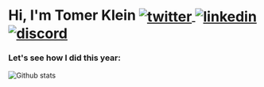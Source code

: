 <p align="left">
  <h1 align="left">Hi, I'm Tomer Klein
    <a href="https://twitter.com/intent/follow?screen_name=tomerklein" target="blank">
      <img align="center" src="https://img.shields.io/badge/-@tomerklein?style=flat-square&logo=twitter&labelColor=white" alt="twitter"/>
    </a>
    <a href="https://www.linkedin.com/in/tomer-klein-4bb8ab24" target="blank">
      <img align="center" src="https://img.shields.io/badge/-tomer-klein-4bb8ab24?style=flat-square&logo=linkedin" alt="linkedin"/>
    </a>
    <a href="https://discordapp.com/users/507656855770628115/" target="blank">
      <img align="center" src="https://img.shields.io/badge/-tklein-7289DA?style=flat-square&logo=discord&logoColor=2C2F33" alt="discord" />
    </a>
  </h1>
</p>

### Let's see how I did this year:
![Github stats](https://github-readme-stats.vercel.app/api?username=t0mer&show_icons=true&theme=blueberry&count_private=true)
